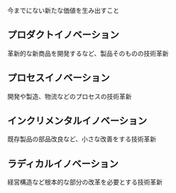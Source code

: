 今までにない新たな価値を生み出すこと
## プロダクトイノベーション
革新的な新商品を開発するなど、製品そのものの技術革新
## プロセスイノベーション
開発や製造、物流などのプロセスの技術革新
## インクリメンタルイノベーション
既存製品の部品改良など、小さな改善をする技術革新
## ラディカルイノベーション
経営構造など根本的な部分の改革を必要とする技術革新